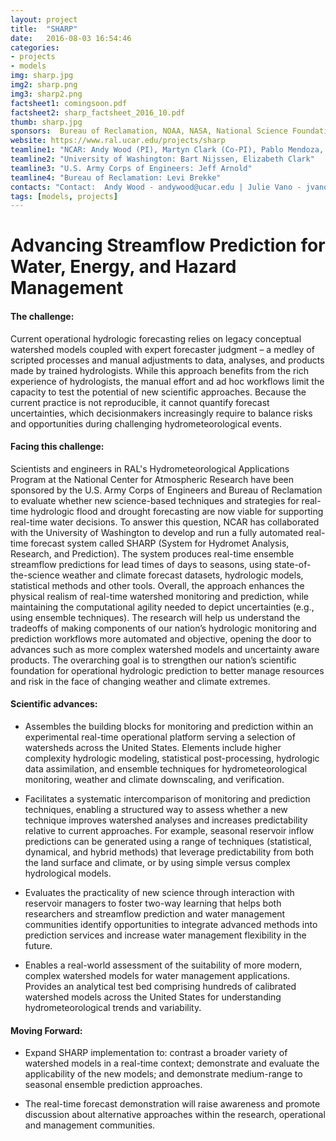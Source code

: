 ```yaml
---
layout: project
title:  "SHARP"
date:   2016-08-03 16:54:46
categories:
- projects
- models
img: sharp.jpg
img2: sharp.png
img3: sharp2.png
factsheet1: comingsoon.pdf
factsheet2: sharp_factsheet_2016_10.pdf
thumb: sharp.jpg
sponsors:  Bureau of Reclamation, NOAA, NASA, National Science Foundation, U.S. Army Corps of Engineers (check, spell out?)
website: https://www.ral.ucar.edu/projects/sharp
teamline1: "NCAR: Andy Wood (PI), Martyn Clark (Co-PI), Pablo Mendoza, Andy Newman, Ethan Gutmann"
teamline2: "University of Washington: Bart Nijssen, Elizabeth Clark"
teamline3: "U.S. Army Corps of Engineers: Jeff Arnold"
teamline4: "Bureau of Reclamation: Levi Brekke" 
contacts: "Contact:  Andy Wood - andywood@ucar.edu | Julie Vano - jvano@ucar.edu"
tags: [models, projects]
---
```


# Advancing Streamflow Prediction for Water, Energy, and Hazard Management

#### **The challenge:** 

Current operational hydrologic forecasting relies on legacy conceptual watershed models coupled with expert forecaster judgment – a medley of scripted processes and manual adjustments to data, analyses, and products made by trained hydrologists. While this approach benefits from the rich experience of hydrologists, the manual effort and ad hoc workflows limit the capacity to test the potential of new scientific approaches.  Because the current practice is not reproducible, it cannot quantify forecast uncertainties, which decisionmakers increasingly require to balance risks and opportunities during challenging hydrometeorological events.

#### **Facing this challenge:**

Scientists and engineers in RAL's Hydrometeorological Applications Program at the National Center for Atmospheric Research have been sponsored by the U.S. Army Corps of Engineers and Bureau of Reclamation to evaluate whether new science-based techniques and strategies for real-time hydrologic flood and drought forecasting are now viable for supporting real-time water decisions.  To answer this question, NCAR has collaborated with the University of Washington to develop and run a fully automated real-time forecast system called SHARP (System for Hydromet Analysis, Research, and Prediction).  The system produces real-time ensemble streamflow predictions for lead times of days to seasons, using state-of-the-science weather and climate forecast datasets, hydrologic models, statistical methods and other tools.  Overall, the approach enhances the physical realism of real-time watershed monitoring and prediction, while maintaining the computational agility needed to depict uncertainties (e.g., using ensemble techniques).  The research will help us understand the tradeoffs of making components of our nation’s hydrologic monitoring and prediction workflows more automated and objective, opening the door to advances such as more complex watershed models and uncertainty aware products.  The overarching goal is to strengthen our nation’s scientific foundation for operational hydrologic prediction to better manage resources and risk in the face of changing weather and climate extremes.

#### **Scientific advances:**

*   Assembles the building blocks for monitoring and prediction within an experimental real-time operational platform serving a selection of watersheds across the United States.  Elements include higher complexity hydrologic modeling, statistical post-processing, hydrologic data assimilation, and ensemble techniques for hydrometeorological monitoring, weather and climate downscaling, and verification.

*   Facilitates a systematic intercomparison of monitoring and prediction techniques, enabling a structured way to assess whether a new technique improves watershed analyses and increases predictability relative to current approaches. For example, seasonal reservoir inflow predictions can be generated using a range of techniques (statistical, dynamical, and hybrid methods) that leverage predictability from both the land surface and climate, or by using simple versus complex hydrological models.

*   Evaluates the practicality of new science through interaction with reservoir managers to foster two-way learning that helps both researchers and streamflow prediction and water management communities identify opportunities to integrate advanced methods into prediction services and increase water management flexibility in the future.

*   Enables a real-world assessment of the suitability of more modern, complex watershed models for water management applications. Provides an analytical test bed comprising hundreds of calibrated watershed models across the United States for understanding hydrometeorological trends and variability.

#### **Moving Forward:** 

*   Expand SHARP implementation to: contrast a broader variety of watershed models in a real-time context; demonstrate and evaluate the applicability of the new models; and demonstrate medium-range to seasonal ensemble prediction approaches. 

*   The real-time forecast demonstration will raise awareness and promote discussion about alternative approaches within the research, operational and management communities.

